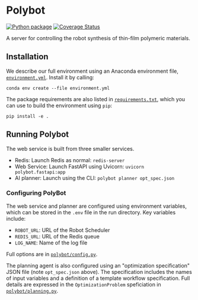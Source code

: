 # Polybot

[![Python package](https://github.com/AD-SDL/polybot-web-service/actions/workflows/python-package.yml/badge.svg)](https://github.com/AD-SDL/polybot-web-service/actions/workflows/python-package.yml)
[![Coverage Status](https://coveralls.io/repos/github/AD-SDL/polybot-web-service/badge.svg?branch=master)](https://coveralls.io/github/AD-SDL/polybot-web-service?branch=master)

A server for controlling the robot synthesis of thin-film polymeric materials.

## Installation

We describe our full environment using an Anaconda environment file,
[`environment.yml`](./environment.yml).
Install it by calling:

`conda env create --file environment.yml`

The package requirements are also listed in [`requirements.txt`](./requirements.txt),
which you can use to build the environment using `pip`:

`pip install -e .`

## Running Polybot

The web service is built from three smaller services.

- Redis: Launch Redis as normal: `redis-server`
- Web Service: Launch FastAPI using Uvicorn: `uvicorn polybot.fastapi:app`
- AI planner: Launch using the CLI: `polybot planner opt_spec.json`

### Configuring PolyBot

The web service and planner are configured using environment variables, which can be stored in the `.env` file in the run directory.
Key variables include:

- `ROBOT_URL`: URL of the Robot Scheduler
- `REDIS_URL`: URL of the Redis queue
- `LOG_NAME`: Name of the log file

Full options are in [`polybot/config.py`](./polybot/config.py).

The planning agent is also configured using an "optimization specification" JSON file (note `opt_spec.json` above).
The specification includes the names of input variables and a definition of a template workflow specification.
Full details are expressed in the `OptimizationProblem` speficiation in [`polybot/planning.py`](./polybot/planning.py).

